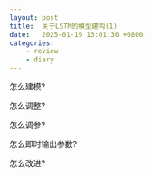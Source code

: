 ```yaml
---
layout: post
title:  关于LSTM的模型建构(1)
date:   2025-01-19 13:01:30 +0800
categories: 
    - review
    - diary
---
```


怎么建模?

怎么调整?

怎么调参?

怎么即时输出参数?

怎么改进?

